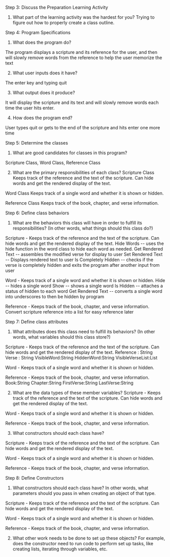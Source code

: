 Step 3: Discuss the Preparation Learning Activity
1. What part of the learning activity was the hardest for you?
Trying to figure out how to properly create a class outline. 

Step 4: Program Specifications
1. What does the program do?

The program displays a scripture and its reference for the user, and then will slowly remove words from the reference to help the user memorize the text

2. What user inputs does it have?

The enter key and typing quit

3. What output does it produce?

It will display the scripture and its text and will slowly remove words each time the user hits enter.

4. How does the program end?

User types quit or gets to the end of the scripture and hits enter one more time

Step 5: Determine the classes
1. What are good candidates for classes in this program?

Scripture Class, Word Class, Reference Class

2. What are the primary responsibilities of each class?
Scripture Class
Keeps track of the reference and the text of the scripture. Can hide words and get the rendered display of the text.



Word Class
Keeps track of a single word and whether it is shown or hidden.


Reference Class
Keeps track of the book, chapter, and verse information.


Step 6: Define class behaviors
1. What are the behaviors this class will have in order to fulfill its responsibilities? (In other words, what things should this class do?)

Scripture - Keeps track of the reference and the text of the scripture. Can hide words and get the rendered display of the text.
Hide Words -- uses the hide function in the word class to hide each word as needed. 
Get Rendered Text -- assembles the modified verse for display to user
Set Rendered Text -- Displays rendered text to user
Is Completely Hidden -- checks if the verse is completely hidden and exits the program after another input from user


Word - Keeps track of a single word and whether it is shown or hidden.
Hide -- hides a single word
Show -- shows a single word
Is Hidden -- attaches a status of hidden to each word
Get Rendered Text -- converts a single word into underscores to then be hidden by program

Reference - Keeps track of the book, chapter, and verse information.
Convert scripture reference into a list for easy reference later



Step 7: Define class attributes
1. What attributes does this class need to fulfill its behaviors? (In other words, what variables should this class store?)

Scripture - Keeps track of the reference and the text of the scripture. Can hide words and get the rendered display of the text.
Reference : String
Verse : String
VisibleWord:String
HiddenWord:String
VisibleVerseList:List <String> 

Word - Keeps track of a single word and whether it is shown or hidden.


Reference - Keeps track of the book, chapter, and verse information.
Book:String 
Chapter:String
FirstVerse:String
LastVerse:String

2. What are the data types of these member variables?
Scripture - Keeps track of the reference and the text of the scripture. Can hide words and get the rendered display of the text.



Word - Keeps track of a single word and whether it is shown or hidden.


Reference - Keeps track of the book, chapter, and verse information.

3. What constructors should each class have?

Scripture - Keeps track of the reference and the text of the scripture. Can hide words and get the rendered display of the text.


Word - Keeps track of a single word and whether it is shown or hidden.


Reference - Keeps track of the book, chapter, and verse information.

Step 8: Define Constructors
1. What constructors should each class have?
    In other words, what parameters should you pass in when creating an object of that type.

Scripture - Keeps track of the reference and the text of the scripture. Can hide words and get the rendered display of the text.


Word - Keeps track of a single word and whether it is shown or hidden.


Reference - Keeps track of the book, chapter, and verse information.

2. What other work needs to be done to set up these objects?
    For example, does the constructor need to run code to perform set up tasks, like creating lists, iterating through variables, etc.

